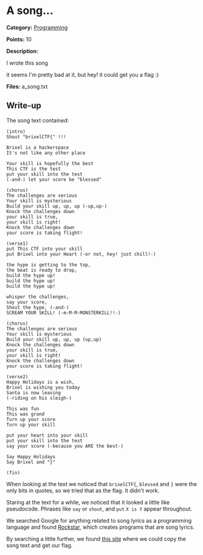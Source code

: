 # A song...
**Category:** [Programming](../README.md)

**Points:** 10

**Description:**

I wrote this song

it seems I'm pretty bad at it, but hey! it could get you a flag :)

**Files:** a_song.txt

## Write-up
The song text contained:
```
(intro)
Shout "brixelCTF{" !!!

Brixel is a hackerspace
It's not like any other place

Your skill is hopefully the best
This CTF is the test
put your skill into the test
(-and-) let your score be "blessed"

(chorus)
The challenges are serious
Your skill is mysterious
Build your skill up, up, up (-up,up-)
Knock the challenges down
your skill is true,
your skill is right!
Knock the challenges down
your score is taking flight!

(verse1)
put This CTF into your skill
put Brixel into your Heart (-or not, hey! just chill!-)

the hype is getting to the top,
the beat is ready to drop,
build the hype up!
build the hype up!
build the hype up!

whisper the challenges,
say your score,
Shout the hype, (-and-)
SCREAM YOUR SKILL! (-m-M-M-MONSTERKILL!!-)

(chorus)
The challenges are serious
Your skill is mysterious
Build your skill up, up, up (up,up)
Knock the challenges down
your skill is true,
your skill is right!
Knock the challenges down
your score is taking flight!

(verse2)
Happy Holidays is a wish,
Brixel is wishing you today
Santa is now leaving
(-riding on his sleigh-)

This was fun
This was grand
Turn up your score
Turn up your skill

put your heart into your skill
put your skill into the test
say your score (-because you ARE the best-)

Say Happy Holidays
Say Brixel and "}"

(fin)
```
When looking at the text we noticed that `brixelCTF{`, `blessed` and `}` were the only bits in quotes, so we tried that as the flag. It didn't work.

Staring at the text for a while, we noticed that it looked a little like pseudocode. Phrases like `say` or `shout`, and `put` `X is Y` appear throughout.

We searched Google for anything related to song lyrics as a programming language and found [Rockstar](https://github.com/RockstarLang/rockstar), which creates programs that are song lyrics.

By searching a little further, we found [this site](https://codewithrockstar.com/online) where we could copy the song text and get our flag.
